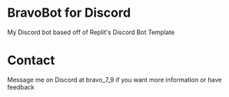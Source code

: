 # BravoBot for Discord

My Discord bot based off of Replit's Discord Bot Template

# Contact
Message me on Discord at bravo_7_9 if you want more information or have feedback